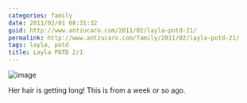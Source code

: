 ```yaml
---
categories: family
date: 2011/02/01 08:31:32
guid: http://www.antzucaro.com/2011/02/layla-potd-21/
permalink: http://www.antzucaro.com/family/2011/02/layla-potd-21/
tags: layla, potd
title: Layla POTD 2/1
---
```

<img style="display:block;margin-right:auto;margin-left:auto;" alt="image" src="http://media.antzucaro.com/uploads/2011/02/wpid-IMG_20110120_080341.jpg" />

<p>Her hair is getting long! This is from a week or so ago.</p>

